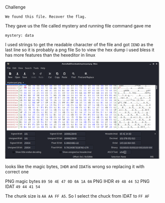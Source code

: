 Challenge
```
We found this file. Recover the flag.
```

They gave us the file called mystery and running file command gave me
```
mystery: data
```
I used strings to get the readable character of the file and got ```IEND``` as the last line so it is probably a png file
So to view the hex dump i used bless it has more features than the hexeditor in linux

<img src = 'Capture.PNG' />

looks like the magic bytes, ```IHDR``` and ```IDAT```is wrong so replacing it with correct one

PNG magic bytes ```89 50 4E 47 0D 0A 1A 0A```
PNG IHDR ```49 48 44 52```
PNG IDAT ```49 44 41 54```

The chunk size is ```AA AA FF A5```. So I select the chuck from IDAT to ```FF AF```
